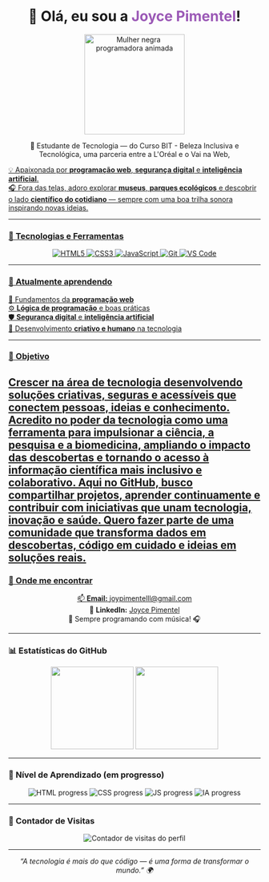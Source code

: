 <!-- ✨ Perfil de Joyce Pimentel ✨ -->

<h1 align="center">
  👋 Olá, eu sou a <span style="color:#9b59b6;">Joyce Pimentel</span>!
</h1>

<p align="center">
  <img src="https://i.imgur.com/H7bWkG4.png" width="200px" alt="Mulher negra programadora animada" />
</p>

<p align="center">
🌟 Estudante de Tecnologia — do Curso BIT - Beleza Inclusiva e Tecnológica, uma parceria entre a L'Oréal e o Vai na Web,  <a href="https://vainaweb.com.br/" target="_blank">
  
💡 Apaixonada por <b>programação web</b>, <b>segurança digital</b> e <b>inteligência artificial</b>.<br>
🎧 Fora das telas, adoro explorar <b>museus</b>, <b>parques ecológicos</b> e descobrir o lado <b>científico do cotidiano</b> — sempre com uma boa trilha sonora inspirando novas ideias.
</p>

---

### 🚀 Tecnologias e Ferramentas  
<p align="center">
  <img src="https://img.shields.io/badge/HTML5-E34F26?style=for-the-badge&logo=html5&logoColor=white" alt="HTML5"/>
  <img src="https://img.shields.io/badge/CSS3-1572B6?style=for-the-badge&logo=css3&logoColor=white" alt="CSS3"/>
  <img src="https://img.shields.io/badge/JavaScript-F7DF1E?style=for-the-badge&logo=javascript&logoColor=black" alt="JavaScript"/>
  <img src="https://img.shields.io/badge/Git-F05032?style=for-the-badge&logo=git&logoColor=white" alt="Git"/>
  <img src="https://img.shields.io/badge/VS%20Code-007ACC?style=for-the-badge&logo=visualstudiocode&logoColor=white" alt="VS Code"/>
</p>

---

### 🌱 Atualmente aprendendo  
📘 Fundamentos da **programação web**  
⚙️ **Lógica de programação** e boas práticas  
🛡️ **Segurança digital** e **inteligência artificial**  
💭 Desenvolvimento **criativo e humano** na tecnologia  

---

### 🎯 Objetivo  
Crescer na área de tecnologia desenvolvendo soluções criativas, seguras e acessíveis que conectem pessoas, ideias e conhecimento.
 Acredito no poder da tecnologia como uma ferramenta para impulsionar a ciência, a pesquisa e a biomedicina, ampliando o impacto das descobertas e tornando o acesso à informação científica mais inclusivo e colaborativo.
Aqui no GitHub, busco compartilhar projetos, aprender continuamente e contribuir com iniciativas que unam tecnologia, inovação e saúde.
 Quero fazer parte de uma comunidade que transforma dados em descobertas, código em cuidado e ideias em soluções reais.
---

### 💬 Onde me encontrar  
<p align="center">
  📫 <b>Email:</b> <a href="mailto:joypimentelll@gmail.com">joypimentelll@gmail.com</a><br>
  🔗 <b>LinkedIn:</b> <a href="https://www.linkedin.com/in/joyce-santo-0285a6122" target="_blank">Joyce Pimentel</a><br>
  🎵 Sempre programando com música! 🎧  
</p>

---

### 📊 Estatísticas do GitHub  
<p align="center">
  <img src="https://github-readme-stats.vercel.app/api?username=joypimentelll-cpu&show_icons=true&theme=tokyonight&hide_border=true" height="165px"/>
  <img src="https://github-readme-stats.vercel.app/api/top-langs/?username=joypimentelll-cpu&layout=compact&theme=tokyonight&hide_border=true" height="165px"/>
</p>

---

### 🧠 Nível de Aprendizado (em progresso)
<p align="center">
  <img src="https://img.shields.io/badge/HTML5-80%25-blueviolet?style=for-the-badge" alt="HTML progress"/>
  <img src="https://img.shields.io/badge/CSS3-75%25-blueviolet?style=for-the-badge" alt="CSS progress"/>
  <img src="https://img.shields.io/badge/JavaScript-60%25-blueviolet?style=for-the-badge" alt="JS progress"/>
  <img src="https://img.shields.io/badge/IA%20e%20Segurança-50%25-blueviolet?style=for-the-badge" alt="IA progress"/>
</p>

---

### 👀 Contador de Visitas
<p align="center">
  <img src="https://komarev.com/ghpvc/?username=joypimentelll-cpu&color=9b59b6&style=for-the-badge" alt="Contador de visitas do perfil"/>
</p>

---

<p align="center"><i>“A tecnologia é mais do que código — é uma forma de transformar o mundo.” 🌍</i></p>

